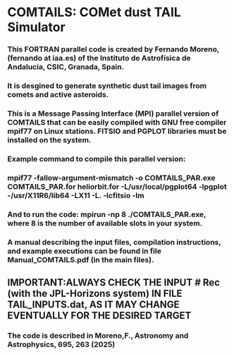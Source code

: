 # COMTAILS: COMet dust TAIL Simulator
### This FORTRAN parallel code is created by **Fernando Moreno**, (fernando at iaa.es) of the Instituto de Astrofísica de Andalucía, CSIC, Granada, Spain.
### It is desgined to generate synthetic dust tail images from comets and active asteroids.
### This is a Message Passing Interface (MPI) parallel version of COMTAILS that can be easily compiled with GNU free compiler mpif77 on Linux stations. FITSIO and PGPLOT libraries must be installed on the system.
### Example command to compile this parallel version:  
### mpif77 -fallow-argument-mismatch -o COMTAILS_PAR.exe COMTAILS_PAR.for heliorbit.for -L/usr/local/pgplot64 -lpgplot -/usr/X11R6/lib64 -LX11 -L. -lcfitsio -lm
### And to run the code: mpirun -np 8 ./COMTAILS_PAR.exe, where 8 is the number of available slots in your system.
### A manual describing the input files, compilation instructions, and example executions can be found in file Manual_COMTAILS.pdf (in the main files). 
## IMPORTANT:ALWAYS CHECK THE INPUT # Rec (with the JPL-Horizons system) IN FILE TAIL_INPUTS.dat, AS IT MAY CHANGE EVENTUALLY FOR THE DESIRED TARGET
### The code is described in Moreno,F., Astronomy and Astrophysics, 695, 263 (2025) 
